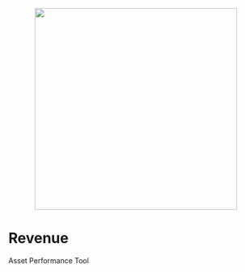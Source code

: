 <p align="center">
  <img src="https://github.com/mnemotron/Revenue/raw/master/roots.doc/logo/revenue_logo.svg" height="400">
</p>

# Revenue
Asset Performance Tool

